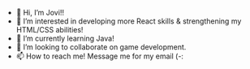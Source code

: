 - 👋 Hi, I’m Jovi!!
- 👀 I’m interested in developing more React skills & strengthening my HTML/CSS abilities!
- 🌱 I’m currently learning Java!
- 💞️ I’m looking to collaborate on game development.
- 📫 How to reach me! Message me for my email (-:

<!---
yond3r/yond3r is a ✨ special ✨ repository because its `README.md` (this file) appears on your GitHub profile.
You can click the Preview link to take a look at your changes.
--->
